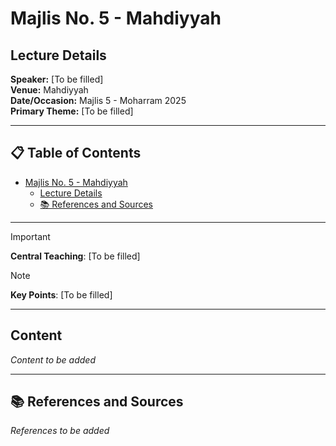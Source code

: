 # Majlis No. 5 - Mahdiyyah

## Lecture Details

**Speaker:** [To be filled]  
**Venue:** Mahdiyyah  
**Date/Occasion:** Majlis 5 - Moharram 2025  
**Primary Theme:** [To be filled]

---

## 📋 Table of Contents

- [Majlis No. 5 - Mahdiyyah](#majlis-no-5---mahdiyyah)
  - [Lecture Details](#lecture-details)
  - [📚 References and Sources](#-references-and-sources)

---

> [!IMPORTANT]
> **Central Teaching**: [To be filled]

> [!NOTE]
> **Key Points**: [To be filled]

---

## Content

*Content to be added*

---

## 📚 References and Sources

*References to be added*
